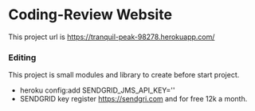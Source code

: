 
# Coding-Review Website

This project url is https://tranquil-peak-98278.herokuapp.com/

### Editing

This project is small modules and library to create before start project.

*  heroku config:add SENDGRID_JMS_API_KEY=''
*  SENDGRID key register https://sendgri.com and for free 12k a month.
